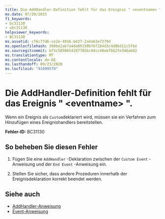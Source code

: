 ```yaml
---
title: Die AddHandler-Definition fehlt für das Ereignis " <eventname> ".
ms.date: 07/20/2015
f1_keywords:
- bc31130
- vbc31130
helpviewer_keywords:
- BC31130
ms.assetid: cf6c7fd6-ce2e-4916-b427-2a4a63e7279d
ms.openlocfilehash: 398be2ab7a4da89150b76f284d3c4d86d11c5fbe
ms.sourcegitcommit: bf5c5850654187705bc94cc40ebfb62fe346ab02
ms.translationtype: MT
ms.contentlocale: de-DE
ms.lasthandoff: 09/23/2020
ms.locfileid: "91099579"
---
```

# <a name="addhandler-definition-missing-for-event-eventname"></a>Die AddHandler-Definition fehlt für das Ereignis " \<eventname> ".

Wenn ein Ereignis als `Custom`deklariert wird, müssen sie ein Verfahren zum Hinzufügen eines Ereignishandlers bereitstellen.  
  
 **Fehler-ID:** BC31130  
  
## <a name="to-correct-this-error"></a>So beheben Sie diesen Fehler  
  
1. Fügen Sie eine `AddHandler` -Deklaration zwischen der `Custom Event` -Anweisung und der `End Event` -Anweisung ein.  
  
2. Stellen Sie sicher, dass andere Prozeduren innerhalb der Ereignisdeklaration korrekt beendet werden.  
  
## <a name="see-also"></a>Siehe auch

- [AddHandler-Anweisung](../language-reference/statements/addhandler-statement.md)
- [Event-Anweisung](../language-reference/statements/event-statement.md)
